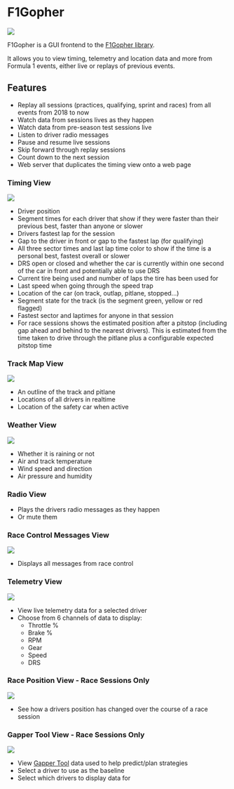 # F1Gopher

![](./imgs/session.png)

F1Gopher is a GUI frontend to the [F1Gopher library](https://github.com/f1gopher/f1gopherlib). 

It allows you to view timing, telemetry and location data and more from Formula 1 events, either live or replays of previous events.

## Features

* Replay all sessions (practices, qualifying, sprint and races) from all events from 2018 to now
* Watch data from sessions lives as they happen
* Watch data from pre-season test sessions live
* Listen to driver radio messages
* Pause and resume live sessions
* Skip forward through replay sessions
* Count down to the next session
* Web server that duplicates the timing view onto a web page

### Timing View

![](./imgs/timing.png)

* Driver position
* Segment times for each driver that show if they were faster than their previous best, faster than anyone or slower
* Drivers fastest lap for the session
* Gap to the driver in front or gap to the fastest lap (for qualifying)
* All three sector times and last lap time color to show if the time is a personal best, fastest overall or slower
* DRS open or closed and whether the car is currently within one second of the car in front and potentially able to use DRS
* Current tire being used and number of laps the tire has been used for
* Last speed when going through the speed trap
* Location of the car (on track, outlap, pitlane, stopped...)
* Segment state for the track (is the segment green, yellow or red flagged)
* Fastest sector and laptimes for anyone in that session
* For race sessions shows the estimated position after a pitstop (including gap ahead and behind to the nearest drivers). This is estimated from the time taken to drive through the pitlane plus a configurable expected pitstop time

### Track Map View

![](./imgs/track_map.png)

* An outline of the track and pitlane
* Locations of all drivers in realtime
* Location of the safety car when active

### Weather View

![](./imgs/weather.png)

* Whether it is raining or not
* Air and track temperature
* Wind speed and direction
* Air pressure and humidity

### Radio View

* Plays the drivers radio messages as they happen
* Or mute them

### Race Control Messages View

![](./imgs/race_control_messages.png)

* Displays all messages from race control

### Telemetry View

![](./imgs/telemetry.png)

* View live telemetry data for a selected driver
* Choose from 6 channels of data to display:
  * Throttle %
  * Brake %
  * RPM
  * Gear
  * Speed
  * DRS

### Race Position View - Race Sessions Only

![](./imgs/race_position.png)

* See how a drivers position has changed over the course of a race session

### Gapper Tool View - Race Sessions Only

![](./imgs/gapper_plot.png)

* View [Gapper Tool](https://www.schoolofraceengineering.co.uk/blog/post/15991/build-your-own-race-strategy-gapper-tool/) data used to help predict/plan strategies
* Select a driver to use as the baseline
* Select which drivers to display data for